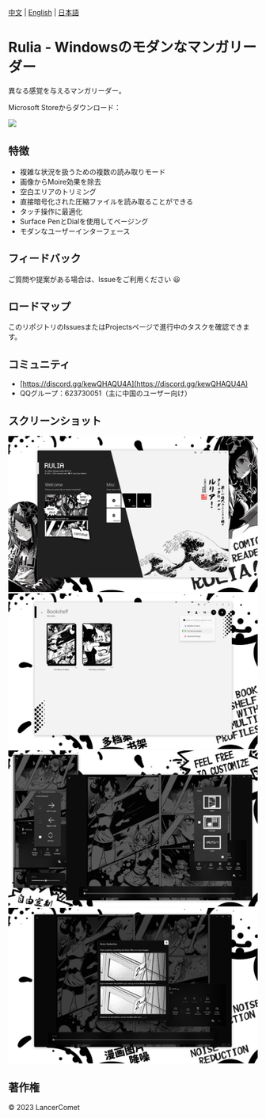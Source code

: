 [中文](README.CHS.md) | [English](README.md) | [日本語](README.JPN.md)

# Rulia - Windowsのモダンなマンガリーダー

異なる感覚を与えるマンガリーダー。

Microsoft Storeからダウンロード：

<a href="https://apps.microsoft.com/store/detail/9MVVLRZWRXX8?cid=github&launch=true&mode=mini">
  <img src="https://get.microsoft.com/images/ja-jp%20dark.svg" width="250" />
</a>

## 特徴

 - 複雑な状況を扱うための複数の読み取りモード
 - 画像からMoire効果を除去
 - 空白エリアのトリミング
 - 直接暗号化された圧縮ファイルを読み取ることができる
 - タッチ操作に最適化
 - Surface PenとDialを使用してページング
 - モダンなユーザーインターフェース

## フィードバック

ご質問や提案がある場合は、Issueをご利用ください 😃

## ロードマップ

このリポジトリのIssuesまたはProjectsページで進行中のタスクを確認できます。

## コミュニティ

 - [https://discord.gg/kewQHAQU4A](https://discord.gg/kewQHAQU4A)
 - QQグループ：623730051（主に中国のユーザー向け）

## スクリーンショット

![rulia](/images/en-01.jpg)
![rulia](/images/en-02.jpg)
![rulia](/images/en-03.jpg)
![rulia](/images/en-04.jpg)

## 著作権

© 2023 LancerComet
